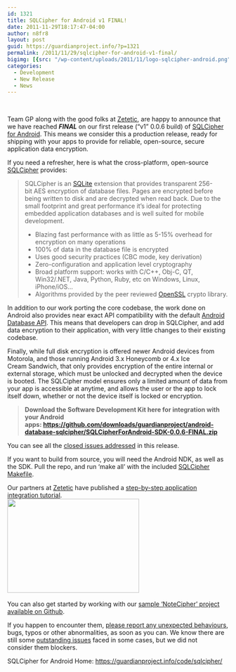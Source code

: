 ```yaml
---
id: 1321
title: SQLCipher for Android v1 FINAL!
date: 2011-11-29T18:17:47-04:00
author: n8fr8
layout: post
guid: https://guardianproject.info/?p=1321
permalink: /2011/11/29/sqlcipher-for-android-v1-final/
bigimg: [{src: "/wp-content/uploads/2011/11/logo-sqlcipher-android.png",}]
categories:
  - Development
  - New Release
  - News
---
```

 

Team GP along with the good folks at [Zetetic](http://zetetic.net/), are happy to announce that we have reached _**FINAL**_ on our first release (“v1” 0.0.6 build) of [SQLCipher for Android](https://guardianproject.info/code/sqlcipher/). This means we consider this a production release, ready for shipping with your apps to provide for reliable, open-source, secure application data encryption.



If you need a refresher, here is what the cross-platform, open-source [SQLCipher](https://www.zetetic.net/sqlcipher/) provides:

> SQLCipher is an [SQLite](http://sqlite.org/) extension that provides transparent 256-bit AES encryption of database files. Pages are encrypted before being written to disk and are decrypted when read back. Due to the small footprint and great performance it’s ideal for protecting embedded application databases and is well suited for mobile development.
> 
>   * Blazing fast performance with as little as 5-15% overhead for encryption on many operations
>   * 100% of data in the database file is encrypted
>   * Uses good security practices (CBC mode, key derivation)
>   * Zero-configuration and application level cryptography
>   * Broad platform support: works with C/C++, Obj-C, QT, Win32/.NET, Java, Python, Ruby, etc on Windows, Linux, iPhone/iOS…
>   * Algorithms provided by the peer reviewed [OpenSSL](http://openssl.org/) crypto library.

In addition to our work porting the core codebase, the work done on Android also provides near exact API compatibility with the default [Android Database API](http://developer.android.com/reference/android/database/package-summary.html). This means that developers can drop in SQLCipher, and add data encryption to their application, with very little changes to their existing codebase.

Finally, while full disk encryption is offered newer Android devices from Motorola, and those running Android 3.x Honeycomb or 4.x Ice Cream Sandwich, that only provides encryption of the entire internal or external storage, which must be unlocked and decrypted when the device is booted. The SQLCipher model ensures only a limited amount of data from your app is accessible at anytime, and allows the user or the app to lock itself down, whether or not the device itself is locked or encryption.

> **Download the Software Development Kit here for integration with your Android apps: <https://github.com/downloads/guardianproject/android-database-sqlcipher/SQLCipherForAndroid-SDK-0.0.6-FINAL.zip>**

You can see all the [closed issues addressed](https://github.com/guardianproject/android-database-sqlcipher/issues?sort=updated&direction=desc&state=closed&page=1) in this release.

If you want to build from source, you will need the Android NDK, as well as the SDK. Pull the repo, and run ‘make all’ with the included [SQLCipher Makefile](https://github.com/guardianproject/android-database-sqlcipher/blob/master/Makefile).

Our partners at [Zetetic](http://zetetic.net/) have published a [step-by-step application integration tutorial](https://www.zetetic.net/sqlcipher/sqlcipher-for-android/).[  
](https://www.zetetic.net/sqlcipher/sqlcipher-for-android/) [<img class="alignnone size-medium wp-image-1345" title="eclipse-class-libraries" src="https://guardianproject.info/wp-content/uploads/2011/11/eclipse-class-libraries-300x214.png" alt="" width="300" height="214" srcset="https://guardianproject.info/wp-content/uploads/2011/11/eclipse-class-libraries-300x214.png 300w, https://guardianproject.info/wp-content/uploads/2011/11/eclipse-class-libraries.png 754w" sizes="(max-width: 300px) 100vw, 300px" />](https://www.zetetic.net/sqlcipher/sqlcipher-for-android/)[  
](https://www.zetetic.net/sqlcipher/sqlcipher-for-android/) 

You can also get started by working with our [sample ‘NoteCipher’ project available on Github](https://github.com/guardianproject/notepadbot).

If you happen to encounter them, [please report any unexpected behaviours](https://github.com/guardianproject/android-database-sqlcipher/issues/new), bugs, typos or other abnormalities, as soon as you can. We know there are still some [outstanding issues](https://github.com/guardianproject/android-database-sqlcipher/issues?sort=updated&direction=desc&state=open) faced in some cases, but we did not consider them blockers.

SQLCipher for Android Home: <https://guardianproject.info/code/sqlcipher/>